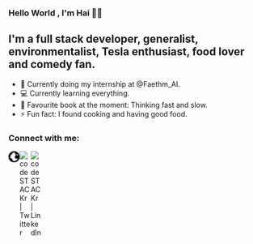 ###  Hello World , I'm Hai 👋🏻

## I'm a full stack developer, generalist, environmentalist, Tesla enthusiast, food lover and comedy fan.

- 🚀 Currently doing my internship at @Faethm_AI. 
- 💻 Currently learning everything.
- 📕 Favourite book at the moment: Thinking fast and slow.
- ⚡  Fun fact: I found cooking and having good food.

### Connect with me:
[<img align="left" alt="codeSTACKr.com" width="22px" src="https://raw.githubusercontent.com/iconic/open-iconic/master/svg/globe.svg" />](https://hai14894.me/)
[<img align="left" alt="codeSTACKr | Twitter" width="22px" src="https://cdn.jsdelivr.net/npm/simple-icons@v3/icons/twitter.svg" />](https://twitter.com/hai14894)
[<img align="left" alt="codeSTACKr | LinkedIn" width="22px" src="https://cdn.jsdelivr.net/npm/simple-icons@v3/icons/linkedin.svg" />](https://www.linkedin.com/in/hai14894/)


<br />
